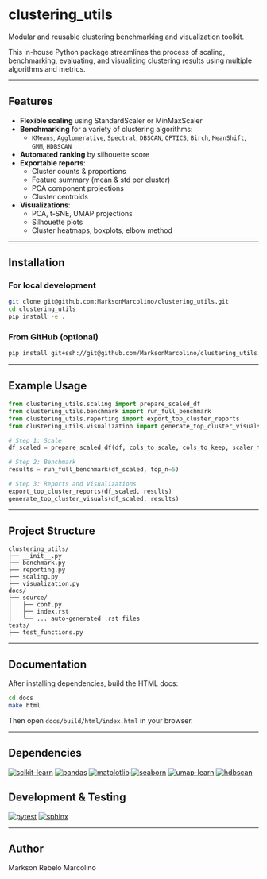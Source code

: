 # clustering_utils

Modular and reusable clustering benchmarking and visualization toolkit.

This in-house Python package streamlines the process of scaling, benchmarking, evaluating, and visualizing clustering results using multiple algorithms and metrics.

---

## Features

- **Flexible scaling** using StandardScaler or MinMaxScaler  
- **Benchmarking** for a variety of clustering algorithms:
  - `KMeans`, `Agglomerative`, `Spectral`, `DBSCAN`, `OPTICS`, `Birch`, `MeanShift`, `GMM`, `HDBSCAN`
- **Automated ranking** by silhouette score  
- **Exportable reports**:
  - Cluster counts & proportions
  - Feature summary (mean & std per cluster)
  - PCA component projections
  - Cluster centroids
- **Visualizations**:
  - PCA, t-SNE, UMAP projections
  - Silhouette plots
  - Cluster heatmaps, boxplots, elbow method

---

## Installation

### For local development

```bash
git clone git@github.com:MarksonMarcolino/clustering_utils.git
cd clustering_utils
pip install -e .
```

### From GitHub (optional)

```bash
pip install git+ssh://git@github.com/MarksonMarcolino/clustering_utils.git
```

---

## Example Usage

```python
from clustering_utils.scaling import prepare_scaled_df
from clustering_utils.benchmark import run_full_benchmark
from clustering_utils.reporting import export_top_cluster_reports
from clustering_utils.visualization import generate_top_cluster_visuals

# Step 1: Scale
df_scaled = prepare_scaled_df(df, cols_to_scale, cols_to_keep, scaler_type="minmax", minmax_range=(0, 5))

# Step 2: Benchmark
results = run_full_benchmark(df_scaled, top_n=5)

# Step 3: Reports and Visualizations
export_top_cluster_reports(df_scaled, results)
generate_top_cluster_visuals(df_scaled, results)
```

---

## Project Structure

```
clustering_utils/
├── __init__.py
├── benchmark.py
├── reporting.py
├── scaling.py
├── visualization.py
docs/
├── source/
│   ├── conf.py
│   ├── index.rst
│   └── ... auto-generated .rst files
tests/
├── test_functions.py
```

---

## Documentation

After installing dependencies, build the HTML docs:

```bash
cd docs
make html
```

Then open `docs/build/html/index.html` in your browser.

---

## Dependencies

[![scikit-learn](https://img.shields.io/pypi/v/scikit-learn.svg?label=scikit-learn&color=blue)](https://pypi.org/project/scikit-learn/)
[![pandas](https://img.shields.io/pypi/v/pandas.svg?label=pandas&color=blue)](https://pypi.org/project/pandas/)
[![matplotlib](https://img.shields.io/pypi/v/matplotlib.svg?label=matplotlib&color=blue)](https://pypi.org/project/matplotlib/)
[![seaborn](https://img.shields.io/pypi/v/seaborn.svg?label=seaborn&color=blue)](https://pypi.org/project/seaborn/)
[![umap-learn](https://img.shields.io/pypi/v/umap-learn.svg?label=umap-learn&color=blue)](https://pypi.org/project/umap-learn/)
[![hdbscan](https://img.shields.io/pypi/v/hdbscan.svg?label=hdbscan&color=blue)](https://pypi.org/project/hdbscan/)

## Development & Testing

[![pytest](https://img.shields.io/badge/tested%20with-pytest-0a0a0a?logo=pytest&logoColor=white)](https://docs.pytest.org/)
[![sphinx](https://img.shields.io/badge/docs%20with-Sphinx-blue?logo=readthedocs&logoColor=white)](https://www.sphinx-doc.org/)

---

## Author

Markson Rebelo Marcolino